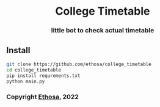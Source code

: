 <div align="center">

# College Timetable
### little bot to check actual timetable

</div>

## Install
```bash
git clone https://github.com/ethosa/college_timetable
cd college_timetable
pip install requrements.txt
python main.py
```


### Copyright [Ethosa](https://github.com/ethosa), 2022
